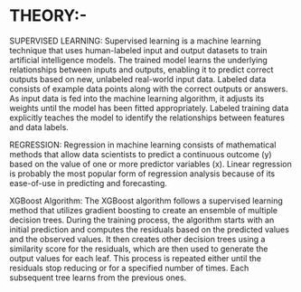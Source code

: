 # THEORY:-
SUPERVISED LEARNING: Supervised learning is a machine learning technique that uses human-labeled input and output datasets to train artificial intelligence models. The trained model learns the underlying relationships between inputs and outputs, enabling it to predict correct outputs based on new, unlabeled real-world input data.
Labeled data consists of example data points along with the correct outputs or answers. As input data is fed into the machine learning algorithm, it adjusts its weights until the model has been fitted appropriately. Labeled training data explicitly teaches the model to identify the relationships between features and data labels.  

REGRESSION: Regression in machine learning consists of mathematical methods that allow data scientists to predict a continuous outcome (y) based on the value of one or more predictor variables (x). Linear regression is probably the most popular form of regression analysis because of its ease-of-use in predicting and forecasting.

XGBoost Algorithm: The XGBoost algorithm follows a supervised learning method that utilizes gradient boosting to create an ensemble of multiple decision trees. During the training process, the algorithm starts with an initial prediction and computes the residuals based on the predicted values and the observed values. It then creates other decision trees using a similarity score for the residuals, which are then used to generate the output values for each leaf. This process is repeated either until the residuals stop reducing or for a specified number of times. Each subsequent tree learns from the previous ones.

